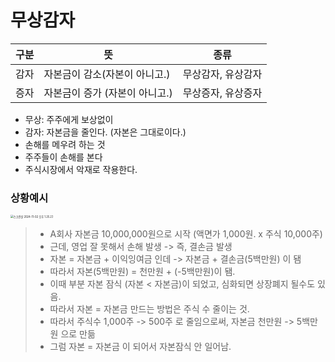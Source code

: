 # 무상감자

| 구분 | 뜻                             | 종류               |
| ---- | ------------------------------ | ------------------ |
| 감자 | 자본금이 감소(자본이 아니고.)  | 무상감자, 유상감자 |
| 증자 | 자본금이 증가 (자본이 아니고.) | 무상증자, 유상증자 |

* 무상: 주주에게 보상없이 
* 감자: 자본금을 줄인다. (자본은 그대로이다.)
* 손해를 메우려 하는 것 
* 주주들이 손해를 본다 
* 주식시장에서 악재로 작용한다.

### 상황예시

<img src="/Users/SEONG/Library/Application Support/typora-user-images/스크린샷 2024-11-02 오후 1.25.23.png" alt="스크린샷 2024-11-02 오후 1.25.23" style="zoom:30%;" />

> * A회사 자본금 10,000,000원으로 시작 (액면가 1,000원. x 주식 10,000주)
> * 근데, 영업 잘 못해서 손해 발생 -> 즉, 결손금 발생
> * 자본 = 자본금 + 이익잉여금 인데 -> 자본금 + 결손금(5백만원) 이 됌
> * 따라서 자본(5백만원) = 천만원 + (-5백만원)이 됌.
> * 이때 부분 자본 잠식 (자본 < 자본금)이 되었고, 심화되면 상장폐지 될수도 있음.
> * 따라서 자본 = 자본금 만드는 방법은 주식 수 줄이는 것.
> * 따라서 주식수 1,000주 -> 500주 로 줄임으로써, 자본금 천만원 -> 5백만원 으로 만듦
> * 그럼 자본 = 자본금 이 되어서 자본잠식 안 일어남.

